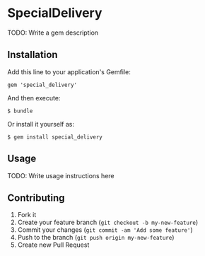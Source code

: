 # SpecialDelivery

TODO: Write a gem description

## Installation

Add this line to your application's Gemfile:

    gem 'special_delivery'

And then execute:

    $ bundle

Or install it yourself as:

    $ gem install special_delivery

## Usage

TODO: Write usage instructions here

## Contributing

1. Fork it
2. Create your feature branch (`git checkout -b my-new-feature`)
3. Commit your changes (`git commit -am 'Add some feature'`)
4. Push to the branch (`git push origin my-new-feature`)
5. Create new Pull Request
